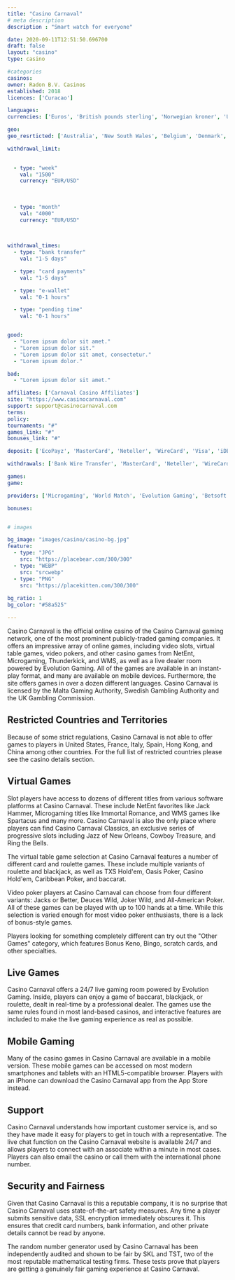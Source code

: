 ```yaml
---
title: "Casino Carnaval"
# meta description
description : "Smart watch for everyone"

date: 2020-09-11T12:51:50.696700
draft: false
layout: "casino" 
type: casino

#categories
casinos: 
owner: Radon B.V. Casinos
established: 2018
licences: ['Curacao']

languages: 
currencies: ['Euros', 'British pounds sterling', 'Norwegian kroner', 'US dollars']

geo: 
geo_resrticted: ['Australia', 'New South Wales', 'Belgium', 'Denmark', 'France', 'Germany', 'Schleswig-Holstein', 'Italy', 'Puerto Rico', 'Singapore', 'South Africa', 'Spain', 'Sweden', 'Switzerland', 'United Kingdom', 'United States', 'Alabama', 'Alaska', 'American Samoa', 'Arizona', 'Arkansas', 'California', 'Colorado', 'Connecticut', 'Delaware', 'District of Columbia', 'Florida', 'Georgia(US)', 'Guam', 'Hawaii', 'Idaho', 'Illinois', 'Indiana', 'Iowa', 'Kansas', 'Kentucky', 'Louisiana', 'Maine', 'Maryland', 'Massachusetts', 'Michigan', 'Minnesota', 'Mississippi', 'Missouri', 'Montana', 'Nebraska', 'Nevada', 'New Hampshire', 'New Jersey', 'New Mexico', 'New York', 'North Carolina', 'North Dakota', 'Northern Mariana Islands', 'Ohio', 'Oklahoma', 'Oregon', 'Pennsylvania', 'Rhode Island', 'South Carolina', 'South Dakota', 'Tennessee', 'Texas', 'U.S. Virgin Islands', 'Utah', 'Vermont', 'Virginia', 'Washington', 'West Virginia', 'Wisconsin', 'Wyoming']

withdrawal_limit:

  
  - type: "week"
    val: "1500"
    currency: "EUR/USD"
  
  
  
  - type: "month"
    val: "4000"
    currency: "EUR/USD"
  
  

withdrawal_times:
  - type: "bank transfer"
    val: "1-5 days"

  - type: "card payments"
    val: "1-5 days"

  - type: "e-wallet"
    val: "0-1 hours"

  - type: "pending time"
    val: "0-1 hours"


good:
  - "Lorem ipsum dolor sit amet."
  - "Lorem ipsum dolor sit."
  - "Lorem ipsum dolor sit amet, consectetur."
  - "Lorem ipsum dolor."

bad:
  - "Lorem ipsum dolor sit amet."

affiliates: ['Carnaval Casino Affiliates']
site: "https://www.casinocarnaval.com"
support: support@casinocarnaval.com
terms:
policy:
tournaments: "#"
games_link: "#"
bonuses_link: "#"

deposit: ['EcoPayz', 'MasterCard', 'Neteller', 'WireCard', 'Visa', 'iDEAL', 'GiroPay', 'Skrill', 'PugglePay', 'Yandex Money', 'Alfa Click', 'Moneta']

withdrawals: ['Bank Wire Transfer', 'MasterCard', 'Neteller', 'WireCard', 'Visa', 'EcoPayz', 'Moneta.ru', 'Skrill', 'AstroPay Card']

games: 
game:

providers: ['Microgaming', 'World Match', 'Evolution Gaming', 'Betsoft', 'NextGen Gaming', 'iSoftBet', 'PariPlay', 'Oryx Gaming', 'OMI Gaming', 'Multislot', 'Ezugi', 'Playson', 'Elk Studios', 'Endorphina', 'GameArt', 'ZEUS PLAY', 'Habanero', 'Betconstruct', 'Genii', 'Pragmatic Play', 'Red Tiger Gaming', 'Mr. Slotty', 'Iron Dog Studios']

bonuses:


# images

bg_image: "images/casino/casino-bg.jpg"  
feature:
  - type: "JPG" 
    src: "https://placebear.com/300/300"
  - type: "WEBP"
    src: "srcwebp"
  - type: "PNG"
    src: "https://placekitten.com/300/300"  
 
bg_ratio: 1 
bg_color: "#58a525"  

---
```


Casino Carnaval is the official online casino of the Casino Carnaval gaming network, one of the most prominent publicly-traded gaming companies. It offers an impressive array of online games, including video slots, virtual table games, video pokers, and other casino games from NetEnt, Microgaming, Thunderkick, and WMS, as well as a live dealer room powered by Evolution Gaming. All of the games are available in an instant-play format, and many are available on mobile devices. Furthermore, the site offers games in over a dozen different languages. Casino Carnaval is licensed by the Malta Gaming Authority, Swedish Gambling Authority and the UK Gambling Commission.

## Restricted Countries and Territories
Because of some strict regulations, Casino Carnaval is not able to offer games to players in United States, France, Italy, Spain, Hong Kong, and China among other countries. For the full list of restricted countries please see the casino details section.

## Virtual Games
Slot players have access to dozens of different titles from various software platforms at Casino Carnaval. These include NetEnt favorites like Jack Hammer, Microgaming titles like Immortal Romance, and WMS games like Spartacus and many more. Casino Carnaval is also the only place where players can find Casino Carnaval Classics, an exclusive series of progressive slots including Jazz of New Orleans, Cowboy Treasure, and Ring the Bells.

The virtual table game selection at Casino Carnaval features a number of different card and roulette games. These include multiple variants of roulette and blackjack, as well as TXS Hold'em, Oasis Poker, Casino Hold'em, Caribbean Poker, and baccarat.

Video poker players at Casino Carnaval can choose from four different variants: Jacks or Better, Deuces Wild, Joker Wild, and All-American Poker. All of these games can be played with up to 100 hands at a time. While this selection is varied enough for most video poker enthusiasts, there is a lack of bonus-style games.

Players looking for something completely different can try out the "Other Games" category, which features Bonus Keno, Bingo, scratch cards, and other specialties.

## Live Games
Casino Carnaval offers a 24/7 live gaming room powered by Evolution Gaming. Inside, players can enjoy a game of baccarat, blackjack, or roulette, dealt in real-time by a professional dealer. The games use the same rules found in most land-based casinos, and interactive features are included to make the live gaming experience as real as possible.

## Mobile Gaming
Many of the casino games in Casino Carnaval are available in a mobile version. These mobile games can be accessed on most modern smartphones and tablets with an HTML5-compatible browser. Players with an iPhone can download the Casino Carnaval app from the App Store instead.

## Support
Casino Carnaval understands how important customer service is, and so they have made it easy for players to get in touch with a representative. The live chat function on the Casino Carnaval website is available 24/7 and allows players to connect with an associate within a minute in most cases. Players can also email the casino or call them with the international phone number.

## Security and Fairness
Given that Casino Carnaval is this a reputable company, it is no surprise that Casino Carnaval uses state-of-the-art safety measures. Any time a player submits sensitive data, SSL encryption immediately obscures it. This ensures that credit card numbers, bank information, and other private details cannot be read by anyone.

The random number generator used by Casino Carnaval has been independently audited and shown to be fair by SKL and TST, two of the most reputable mathematical testing firms. These tests prove that players are getting a genuinely fair gaming experience at Casino Carnaval.